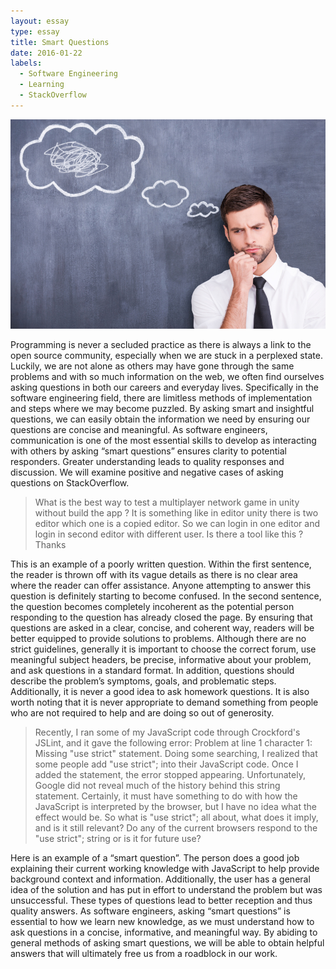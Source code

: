 ```yaml
---
layout: essay
type: essay
title: Smart Questions
date: 2016-01-22
labels:
  - Software Engineering
  - Learning
  - StackOverflow
---
```

<img class="ui medium right floated rounded image" src="../images/smart-questions.jpg">

Programming is never a secluded practice as there is always a link to the open source community, especially when we are stuck in a perplexed state. Luckily, we are not alone as others may have gone through the same problems and with so much information on the web, we often find ourselves asking questions in both our careers and everyday lives. Specifically in the software engineering field, there are limitless methods of implementation and steps where we may become puzzled. By asking smart and insightful questions, we can easily obtain the information we need by ensuring our questions are concise and meaningful.
As software engineers, communication is one of the most essential skills to develop as interacting with others by asking “smart questions” ensures clarity to potential responders. Greater understanding leads to quality responses and discussion. We will examine positive and negative cases of asking questions on StackOverflow. 
<blockquote cite="http://stackoverflow.com/questions/41801249/how-to-test-multiplayer-games-unity-without-build-the-app">
What is the best way to test a multiplayer network game in unity without build the app ?
It is something like in editor unity there is two editor which one is a copied editor. So we can login in one editor and login in second editor with different user. Is there a tool like this ?
Thanks
</blockquote>
This is an example of a poorly written question. Within the first sentence, the reader is thrown off with its vague details as there is no clear area where the reader can offer assistance. Anyone attempting to answer this question is definitely starting to become confused. In the second sentence, the question becomes completely incoherent as the potential person responding to the question has already closed the page. By ensuring that questions are asked in a clear, concise, and coherent way, readers will be better equipped to provide solutions to problems. Although there are no strict guidelines, generally it is important to choose the correct forum, use meaningful subject headers, be precise, informative about your problem, and ask questions in a standard format. In addition, questions should describe the problem’s symptoms, goals, and problematic steps. Additionally, it is never a good idea to ask homework questions. It is also worth noting that it is never appropriate to demand something from people who are not required to help and are doing so out of generosity. 
<blockquote cite="http://stackoverflow.com/questions/1335851/what-does-use-strict-do-in-javascript-and-what-is-the-reasoning-behind-it">
Recently, I ran some of my JavaScript code through Crockford's JSLint, and it gave the following error:
Problem at line 1 character 1: Missing "use strict" statement.
Doing some searching, I realized that some people add "use strict"; into their JavaScript code. Once I added the statement, the error stopped appearing. Unfortunately, Google did not reveal much of the history behind this string statement. Certainly, it must have something to do with how the JavaScript is interpreted by the browser, but I have no idea what the effect would be.
So what is "use strict"; all about, what does it imply, and is it still relevant?
Do any of the current browsers respond to the "use strict"; string or is it for future use?
</blockquote>
Here is an example of a “smart question”. The person does a good job explaining their current working knowledge with JavaScript to help provide background context and information. Additionally, the user has a general idea of the solution and has put in effort to understand the problem but was unsuccessful. These types of questions lead to better reception and thus quality answers. 
As software engineers, asking “smart questions” is essential to how we learn new knowledge, as we must understand how to ask questions in a concise, informative, and meaningful way. By abiding to general methods of asking smart questions, we will be able to obtain helpful answers that will ultimately free us from a roadblock in our work. 

